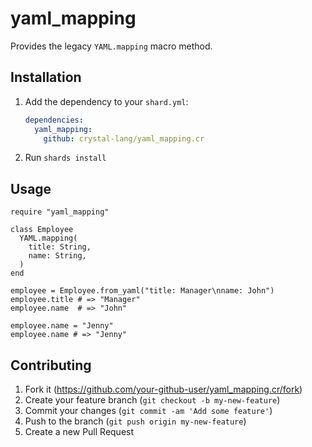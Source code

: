 # yaml_mapping

Provides the legacy `YAML.mapping` macro method.

## Installation

1. Add the dependency to your `shard.yml`:

   ```yaml
   dependencies:
     yaml_mapping:
       github: crystal-lang/yaml_mapping.cr
   ```

2. Run `shards install`

## Usage

```crystal
require "yaml_mapping"

class Employee
  YAML.mapping(
    title: String,
    name: String,
  )
end

employee = Employee.from_yaml("title: Manager\nname: John")
employee.title # => "Manager"
employee.name  # => "John"

employee.name = "Jenny"
employee.name # => "Jenny"
```

## Contributing

1. Fork it (<https://github.com/your-github-user/yaml_mapping.cr/fork>)
2. Create your feature branch (`git checkout -b my-new-feature`)
3. Commit your changes (`git commit -am 'Add some feature'`)
4. Push to the branch (`git push origin my-new-feature`)
5. Create a new Pull Request
